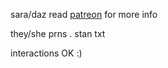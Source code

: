 sara/daz read [patreon](patreon.com/tyunloves) for more info

they/she prns . stan txt

interactions OK :)
